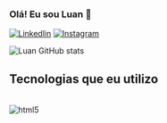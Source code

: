 ### Olá! Eu sou Luan 💫

[![Linkedlin](https://img.shields.io/badge/LinkedIn-0077B5?style=for-the-badge&logo=linkedin&logoColor=white)](https://www.linkedin.com/in/luan-luciano-1603b4197/)
[![Instagram](https://img.shields.io/badge/Instagram-E4405F?style=for-the-badge&logo=instagram&logoColor=white)](https://www.instagram.com/luan2003_/)

![Luan GitHub stats](https://github-readme-stats.vercel.app/api?username=Luann2003&show_icons=true&theme=radical)

## Tecnologias que eu utilizo

<div style="display: inline_block"><br/>
  <img align="center" alt="html5" src="https://img.shields.io/badge/Java-ED8B00?style=for-the-badge&logo=openjdk&logoColor=white" />
</div>
